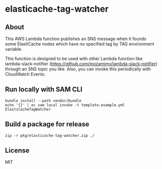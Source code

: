 # elasticache-tag-watcher

## About

This AWS Lambda function publishes an SNS message when it founds some ElastiCache nodes which have no specified tag by TAG environment variable.

This function is designed to be used with other Lambda function like lambda-slack-notifier (https://github.com/mozamimy/lambda-slack-notifier) through an SNS topic you like. Also, you can invoke this periodically with CloudWatch Events.

## Run locally with SAM CLI

```
bundle install --path vendor/bundle
echo '{}' | ec sam local invoke -t template.example.yml ElastiCacheTagWatcher
```

## Build a package for release

```
zip -r pkg/elasticache-tag-watcher.zip ./
```

## License

MIT

